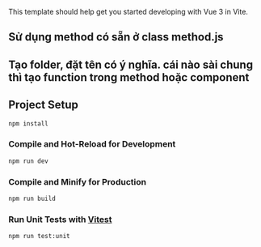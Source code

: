 

This template should help get you started developing with Vue 3 in Vite.

## Sử dụng method có sẵn ở class method.js

## Tạo folder, đặt tên có ý nghĩa. cái nào sài chung thì tạo function trong method hoặc component

## Project Setup

```sh
npm install
```

### Compile and Hot-Reload for Development

```sh
npm run dev
```

### Compile and Minify for Production

```sh
npm run build
```

### Run Unit Tests with [Vitest](https://vitest.dev/)

```sh
npm run test:unit
```
